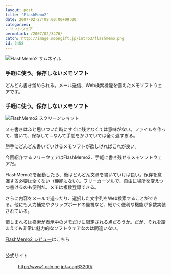 ```yaml
---
layout: post
title: "FlashMemo2"
date: 2007-02-27T09:00:00+09:00
categories:
- ソフトウェア
permalink: /2007/02/3476/
catch: http://image.moongift.jp/intro3/flashmemo.png
id: 3458
---
```

 ![FlashMemo2 サムネイル](http://image.moongift.jp/intro3/flashmemo.t.png "FlashMemo2 サムネイル")
  

### 手軽に使う。保存しないメモソフト
  
どんどん書き溜められる。メール送信、Web検索機能を備えたメモソフトウェアです。  
<!--more-->  

### 手軽に使う。保存しないメモソフト
  

![FlashMemo2 スクリーンショット](http://image.moongift.jp/intro3/flashmemo.png "FlashMemo2 スクリーンショット")

  

メモ書きはふと思いついた時にすぐに残せなくては意味がない。ファイルを作って、書いて、保存して…なんて手間をかけていては全く遅すぎる。

  

勝手にどんどん書いていけるメモソフトが欲しければこれが良い。

  

今回紹介するフリーウェアはFlashMemo2、手軽に書き残せるメモソフトウェアだ。

  

FlashMemo2を起動したら、後はどんどん文章を書いていけば良い。保存を意識する必要は全くない（機能もない）。フリーカーソルで、自由に場所を変えつつ書けるのも便利だ。メモは複数登録できる。

  

さらに内容をメールで送ったり、選択した文字列をWeb検索することができる。他にも入力補完やクリップボードの監視など、細かく便利な機能が多数実装されている。

  

惜しまれるは検索が表示中のメモだけに限定される点だろうか。だが、それを踏まえても非常に魅力的なソフトウェアなのは間違いない。

  

[FlashMemo2 レビュー](http://fw.moongift.jp/review/i-3477.html)はこちら

  
<dl>
<br><dt>公式サイト</dt>
<br><dd><a href="http://www1.odn.ne.jp/~cag63200/" target="_blank">http://www1.odn.ne.jp/~cag63200/</a></dd>
<br>
</dl>
